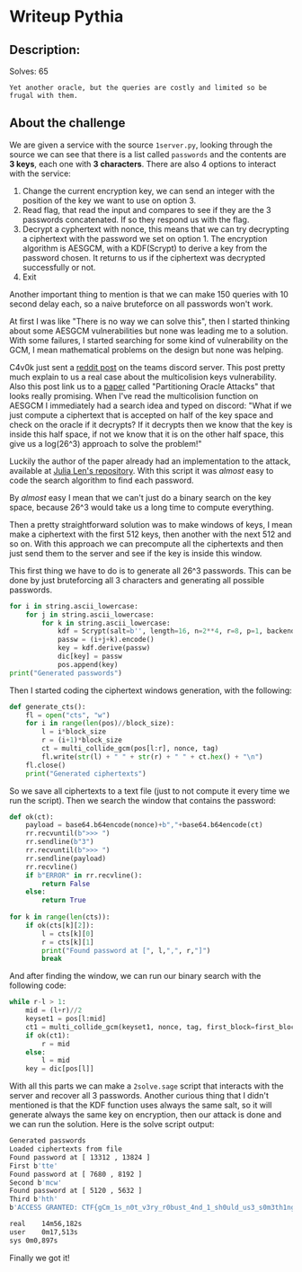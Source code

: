# Writeup Pythia

## Description:

Solves: 65

`Yet another oracle, but the queries are costly and limited so be frugal with them.`

## About the challenge

We are given a service with the source `1server.py`, looking through the source we can see that there is a list called `passwords` and the contents are **3 keys**, each one with **3 characters**. There are also 4 options to interact with the service:

1. Change the current encryption key, we can send an integer with the position of the key we want to use on option 3.
2. Read flag, that read the input and compares to see if they are the 3 passwords concatenated. If so they respond us with the flag.
3. Decrypt a cyphertext with nonce, this means that we can try decrypting a ciphertext with the password we set on option 1. The encryption algorithm is AESGCM, with a KDF(Scrypt) to derive a key from the password chosen. It returns to us if the ciphertext was decrypted successfully or not.
4. Exit

Another important thing to mention is that we can make 150 queries with 10 second delay each, so a naive bruteforce on all passwords won't work.

At first I was like "There is no way we can solve this", then I started thinking about some AESGCM vulnerabilities but none was leading me to a solution. With some failures, I started searching for some kind of vulnerability on the GCM, I mean mathematical problems on the design but none was helping.

C4v0k just sent a [reddit post](https://www.reddit.com/r/crypto/comments/n17k3t/my_breakdown_on_partition_oracle_attacks/) on the teams discord server. This post pretty much explain to us a real case about the multicolision keys vulnerability. Also this post link us to a [paper](https://eprint.iacr.org/2020/1491.pdf) called "Partitioning Oracle Attacks" that looks really promising. When I've read the multicolision function on AESGCM I immediately had a search idea and typed on discord: "What if we just compute a ciphertext that is accepted on half of the key space and check on the oracle if it decrypts? If it decrypts then we know that the key is inside this half space, if not we know that it is on the other half space, this give us a log(26^3) approach to solve the problem!"

Luckily the author of the paper already had an implementation to the attack, available at [Julia Len's repository](https://github.com/julialen/key_multicollision/blob/main/collide_gcm.sage). With this script it was _almost_ easy to code the search algorithm to find each password.

By _almost_ easy I mean that we can't just do a binary search on the key space, because 26^3 would take us a long time to compute everything.

Then a pretty straightforward solution was to make windows of keys, I mean make a ciphertext with the first 512 keys, then another with the next 512 and so on. With this approach we can precompute all the ciphertexts and then just send them to the server and see if the key is inside this window.

This first thing we have to do is to generate all 26^3 passwords. This can be done by just bruteforcing all 3 characters and generating all possible passwords.

```python
for i in string.ascii_lowercase:
    for j in string.ascii_lowercase:
        for k in string.ascii_lowercase:
            kdf = Scrypt(salt=b'', length=16, n=2**4, r=8, p=1, backend=default_backend())
            passw = (i+j+k).encode()
            key = kdf.derive(passw)
            dic[key] = passw
            pos.append(key)
print("Generated passwords")
```

Then I started coding the ciphertext windows generation, with the following:

```python
def generate_cts():
    fl = open("cts", "w")
    for i in range(len(pos)//block_size):
        l = i*block_size
        r = (i+1)*block_size
        ct = multi_collide_gcm(pos[l:r], nonce, tag)
        fl.write(str(l) + " " + str(r) + " " + ct.hex() + "\n")
    fl.close()
    print("Generated ciphertexts")
```

So we save all ciphertexts to a text file (just to not compute it every time we run the script). Then we search the window that contains the password:

```python
def ok(ct):
    payload = base64.b64encode(nonce)+b","+base64.b64encode(ct)
    rr.recvuntil(b">>> ")
    rr.sendline(b"3")
    rr.recvuntil(b">>> ")
    rr.sendline(payload)
    rr.recvline()
    if b"ERROR" in rr.recvline():
        return False
    else:
        return True
    
for k in range(len(cts)):
    if ok(cts[k][2]):
        l = cts[k][0]
        r = cts[k][1]
        print("Found password at [", l,",", r,"]")
        break
```

And after finding the window, we can run our binary search with the following code:

```python
while r-l > 1:
    mid = (l+r)//2
    keyset1 = pos[l:mid]
    ct1 = multi_collide_gcm(keyset1, nonce, tag, first_block=first_block)
    if ok(ct1):
        r = mid
    else:
        l = mid
    key = dic[pos[l]]
```

With all this parts we can make a `2solve.sage` script that interacts with the server and recover all 3 passwords. Another curious thing that I didn't mentioned is that the KDF function uses always the same salt, so it will generate always the same key on encryption, then our attack is done and we can run the solution. Here is the solve script output:
```bash
Generated passwords
Loaded ciphertexts from file
Found password at [ 13312 , 13824 ]
First b'tte'
Found password at [ 7680 , 8192 ]
Second b'mcw'
Found password at [ 5120 , 5632 ]
Third b'hth'
b'ACCESS GRANTED: CTF{gCm_1s_n0t_v3ry_r0bust_4nd_1_sh0uld_us3_s0m3th1ng_els3_h3r3}\n'

real	14m56,182s
user	0m17,513s
sys	0m0,897s
```

Finally we got it!